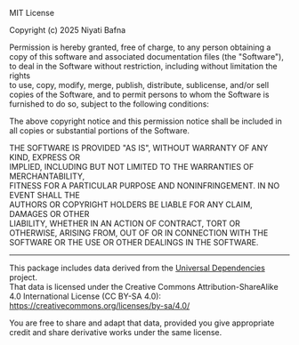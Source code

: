 MIT License

Copyright (c) 2025 Niyati Bafna

Permission is hereby granted, free of charge, to any person obtaining a copy
of this software and associated documentation files (the "Software"), to deal
in the Software without restriction, including without limitation the rights  
to use, copy, modify, merge, publish, distribute, sublicense, and/or sell     
copies of the Software, and to permit persons to whom the Software is         
furnished to do so, subject to the following conditions:                      

The above copyright notice and this permission notice shall be included in all
copies or substantial portions of the Software.                               

THE SOFTWARE IS PROVIDED "AS IS", WITHOUT WARRANTY OF ANY KIND, EXPRESS OR    
IMPLIED, INCLUDING BUT NOT LIMITED TO THE WARRANTIES OF MERCHANTABILITY,      
FITNESS FOR A PARTICULAR PURPOSE AND NONINFRINGEMENT. IN NO EVENT SHALL THE   
AUTHORS OR COPYRIGHT HOLDERS BE LIABLE FOR ANY CLAIM, DAMAGES OR OTHER        
LIABILITY, WHETHER IN AN ACTION OF CONTRACT, TORT OR OTHERWISE, ARISING FROM, 
OUT OF OR IN CONNECTION WITH THE SOFTWARE OR THE USE OR OTHER DEALINGS IN THE 
SOFTWARE.                                                                      

-------------------------------------------------------------------------------

This package includes data derived from the [Universal Dependencies](https://universaldependencies.org/) project.  
That data is licensed under the Creative Commons Attribution-ShareAlike 4.0 International License (CC BY-SA 4.0):  
https://creativecommons.org/licenses/by-sa/4.0/

You are free to share and adapt that data, provided you give appropriate credit and share derivative works under the same license.
